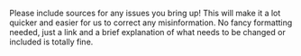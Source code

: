 Please include sources for any issues you bring up! This will make it a lot quicker and easier for us to correct any misinformation. No fancy formatting needed, just a link and a brief explanation of what needs to be changed or included is totally fine.
